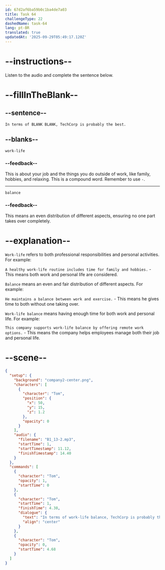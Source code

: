 ```yaml
---
id: 67d2af6ba59b0c1ba4de7a03
title: Task 64
challengeType: 22
dashedName: task-64
lang: pt-BR
translated: true
updatedAt: '2025-09-29T05:49:17.120Z'
---
```


<!-- (Audio) Tom: In terms of work-life balance, TechCorp is probably the best. -->

# --instructions--

Listen to the audio and complete the sentence below.

# --fillInTheBlank--

## --sentence--

`In terms of BLANK BLANK, TechCorp is probably the best.`  

## --blanks--

`work-life`  

### --feedback--

This is about your job and the things you do outside of work, like family, hobbies, and relaxing. This is a compound word. Remember to use `-`.

---

`balance`  

### --feedback--

This means an even distribution of different aspects, ensuring no one part takes over completely.  

# --explanation--

`Work-life` refers to both professional responsibilities and personal activities. For example:  

`A healthy work-life routine includes time for family and hobbies.` - This means both work and personal life are considered.  

`Balance` means an even and fair distribution of different aspects. For example:  

`He maintains a balance between work and exercise.` - This means he gives time to both without one taking over.  

`Work-life balance` means having enough time for both work and personal life. For example:  

`This company supports work-life balance by offering remote work options.` - This means the company helps employees manage both their job and personal life.  

# --scene--

```json
{
  "setup": {
    "background": "company2-center.png",
    "characters": [
      {
        "character": "Tom",
        "position": {
          "x": 50,
          "y": 15,
          "z": 1.2
        },
        "opacity": 0
      }
    ],
    "audio": {
      "filename": "B1_13-2.mp3",
      "startTime": 1,
      "startTimestamp": 11.12,
      "finishTimestamp": 14.40
    }
  },
  "commands": [
    {
      "character": "Tom",
      "opacity": 1,
      "startTime": 0
    },
    {
      "character": "Tom",
      "startTime": 1,
      "finishTime": 4.38,
      "dialogue": {
        "text": "In terms of work-life balance, TechCorp is probably the best.",
        "align": "center"
      }
    },
    {
      "character": "Tom",
      "opacity": 0,
      "startTime": 4.68
    }
  ]
}
```
